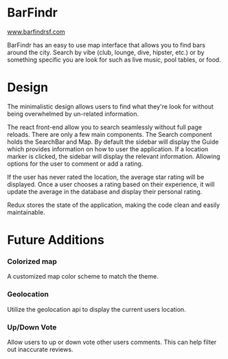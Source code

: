 # BarFindr

www.barfindrsf.com

BarFindr has an easy to use map interface that allows you to find bars around the city.
Search by vibe (club, lounge, dive, hipster, etc.) or by something specific you are look for such as live music, pool tables, or food.

# Design

The minimalistic design allows users to find what they're look for without being overwhelmed by un-related information.

The react front-end allow you to search seamlessly without full page reloads. There are only a few main components. The Search component holds the SearchBar and Map. By default the sidebar will display the Guide which provides information on how to user the application. If a location marker is clicked, the sidebar will display the relevant information. Allowing options for the user to comment or add a rating.

If the user has never rated the location, the average star rating will be displayed. Once a user chooses a rating based on their experience, it will update the average in the database and display their personal rating.

Redux stores the state of the application, making the code clean and easily maintainable.

# Future Additions

### Colorized map
A customized map color scheme to match the theme.

### Geolocation
Utilize the geolocation api to display the current users location.

### Up/Down Vote
Allow users to up or down vote other users comments. This can help filter out inaccurate reviews.
